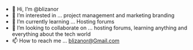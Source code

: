 - 👋 Hi, I’m @blizanor
- 👀 I’m interested in ... project management and marketing branding
- 🌱 I’m currently learning ... Hosting forums
- 💞️ I’m looking to collaborate on ... hosting forums, learning anything and everything about the tech world 
- 📫 How to reach me ... blizanor@Gmail.com 

<!---
blizanor/blizanor is a ✨ special ✨ repository because its `README.md` (this file) appears on your GitHub profile.
You can click the Preview link to take a look at your changes.
--->
